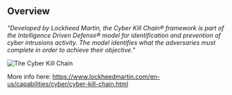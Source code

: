 ## Overview

_"Developed by Lockheed Martin, the Cyber Kill Chain® framework is part of the Intelligence Driven Defense® model for identification and prevention of cyber intrusions activity. The model identifies what the adversaries must complete in order to achieve their objective."_

![The Cyber Kill Chain](https://www.lockheedmartin.com/content/dam/lockheed-martin/rms/photo/cyber/THE-CYBER-KILL-CHAIN-body.png.pc-adaptive.1920.medium.png)

More info here: https://www.lockheedmartin.com/en-us/capabilities/cyber/cyber-kill-chain.html
